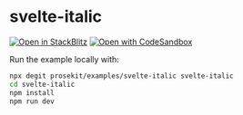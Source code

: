 # svelte-italic

[![Open in StackBlitz](https://developer.stackblitz.com/img/open_in_stackblitz.svg)](https://stackblitz.com/github/prosekit/examples/tree/master/svelte-italic)
[![Open with CodeSandbox](https://assets.codesandbox.io/github/button-edit-lime.svg)](https://codesandbox.io/p/sandbox/github/prosekit/examples/tree/master/svelte-italic)

Run the example locally with:

```bash
npx degit prosekit/examples/svelte-italic svelte-italic
cd svelte-italic
npm install
npm run dev
```
